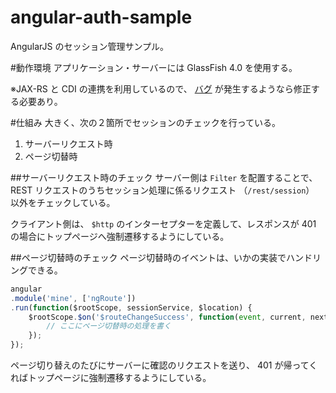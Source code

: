 angular-auth-sample
===================

AngularJS のセッション管理サンプル。

#動作環境
アプリケーション・サーバーには GlassFish 4.0 を使用する。

※JAX-RS と CDI の連携を利用しているので、 [バグ](http://qiita.com/opengl-8080/items/cfdde684b36efec50477) が発生するようなら修正する必要あり。

#仕組み
大きく、次の２箇所でセッションのチェックを行っている。

1. サーバーリクエスト時
2. ページ切替時


##サーバーリクエスト時のチェック
サーバー側は `Filter` を配置することで、 REST リクエストのうちセッション処理に係るリクエスト （`/rest/session`） 以外をチェックしている。

クライアント側は、 `$http` のインターセプターを定義して、レスポンスが 401 の場合にトップページへ強制遷移するようにしている。


##ページ切替時のチェック
ページ切替時のイベントは、いかの実装でハンドリングできる。

```js
angular
.module('mine', ['ngRoute'])
.run(function($rootScope, sessionService, $location) {
    $rootScope.$on('$routeChangeSuccess', function(event, current, next) {
        // ここにページ切替時の処理を書く
    });
});
```

ページ切り替えのたびにサーバーに確認のリクエストを送り、 401 が帰ってくればトップページに強制遷移するようにしている。


